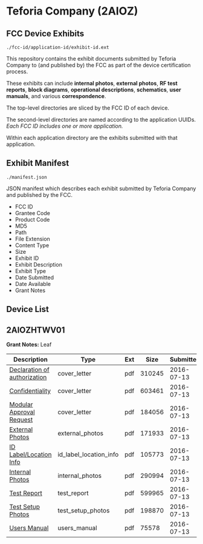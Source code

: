 # Teforia Company (2AIOZ)
## FCC Device Exhibits

```
./fcc-id/application-id/exhibit-id.ext
```

This repository contains the exhibit documents submitted by Teforia Company to (and published by) the FCC as part of the device certification process.

These exhibits can include **internal photos**, **external photos**, **RF test reports**, **block diagrams**, **operational descriptions**, **schematics**, **user manuals**, and various **correspondence**.

The top-level directories are sliced by the FCC ID of each device.

The second-level directories are named according to the application UUIDs. *Each FCC ID includes one or more application.*

Within each application directory are the exhibits submitted with that application. 

## Exhibit Manifest

```
./manifest.json
```

JSON manifest which describes each exhibit submitted by Teforia Company and published by the FCC.

- FCC ID
- Grantee Code
- Product Code
- MD5
- Path
- File Extension
- Content Type
- Size
- Exhibit ID
- Exhibit Description
- Exhibit Type
- Date Submitted
- Date Available
- Grant Notes

## Device List
## 2AIOZHTWV01
**Grant Notes:** Leaf

| Description | Type | Ext | Size | Submitted | Available |
| ----------- | ---- | --- | ---- | --------- | --------- |
| [Declaration of authorization](2AIOZHTWV01/afbbf9dcca802276f4ee4352f2509fc2/3060430.pdf) | cover_letter | pdf | 310245 | 2016-07-13 | 2016-07-28 |
| [Confidentiality](2AIOZHTWV01/afbbf9dcca802276f4ee4352f2509fc2/3060431.pdf) | cover_letter | pdf | 603461 | 2016-07-13 | 2016-07-28 |
| [Modular Approval Request](2AIOZHTWV01/afbbf9dcca802276f4ee4352f2509fc2/3060432.pdf) | cover_letter | pdf | 184056 | 2016-07-13 | 2016-07-28 |
| [External Photos](2AIOZHTWV01/afbbf9dcca802276f4ee4352f2509fc2/3060414.pdf) | external_photos | pdf | 171933 | 2016-07-13 | 2016-07-28 |
| [ID Label/Location Info](2AIOZHTWV01/afbbf9dcca802276f4ee4352f2509fc2/3060416.pdf) | id_label_location_info | pdf | 105773 | 2016-07-13 | 2016-07-28 |
| [Internal Photos](2AIOZHTWV01/afbbf9dcca802276f4ee4352f2509fc2/3060415.pdf) | internal_photos | pdf | 290994 | 2016-07-13 | 2016-07-28 |
| [Test Report](2AIOZHTWV01/afbbf9dcca802276f4ee4352f2509fc2/3060433.pdf) | test_report | pdf | 599965 | 2016-07-13 | 2016-07-28 |
| [Test Setup Photos](2AIOZHTWV01/afbbf9dcca802276f4ee4352f2509fc2/3060413.pdf) | test_setup_photos | pdf | 198870 | 2016-07-13 | 2016-07-28 |
| [Users Manual](2AIOZHTWV01/afbbf9dcca802276f4ee4352f2509fc2/3060417.pdf) | users_manual | pdf | 75578 | 2016-07-13 | 2016-07-28 |
